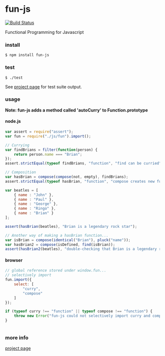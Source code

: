 # fun-js

[![Build Status](https://travis-ci.org/briansorahan/fun-js.png)](https://travis-ci.org/briansorahan/fun-js)

Functional Programming for Javascript

### install

```
$ npm install fun-js
```

### test

```
$ ./test
```

See [project page][1] for test suite output.

### usage

**Note: fun-js adds a method called 'autoCurry' to Function.prototype**

#### node.js

```javascript
var assert = require("assert");
var fun = require("./js/fun").import();

// Currying
var findBrians = filter(function(person) {
    return person.name === "Brian";
});
assert.strictEqual(typeof findBrians, "function", "find can be curried");

// Composition
var hasBrian = compose(compose(not, empty), findBrians);
assert.strictEqual(typeof hasBrian, "function", "compose creates new functions from old ones");

var beatles = [
    { name : "John" },
    { name : "Paul" },
    { name : "George" },
    { name : "Ringo" },
    { name : "Brian" }
];

assert(hasBrian(beatles), "Brian is a legendary rock star");

// Another way of making a hasBrian function...
var isBrian = compose(identical("Brian"), pluck("name"));
var hasBrian2 = compose(isDefined, find(isBrian));
assert(hasBrian2(beatles), "double-checking that Brian is a legendary rock star");
```

#### browser

```javascript
// global reference stored under window.fun...
// selectively import
fun.import({
    select: [
        "curry",
        "compose"
    ]
});

if (typeof curry !== "function" || typeof compose !== "function") {
    throw new Error("fun-js could not selectively import curry and compose");
}
    
```

### more info
[project page][1]

[1]: http://briansorahan.github.io/fun-js
